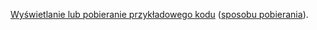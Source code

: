 [Wyświetlanie lub pobieranie przykładowego kodu](https://github.com/aspnet/Docs/tree/master/aspnetcore/tutorials/first-mvc-app/start-mvc/sample) ([sposobu pobierania](xref:index#how-to-download-a-sample)).